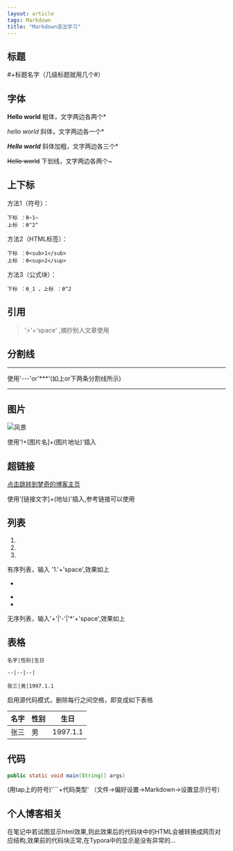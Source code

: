 ```yaml
---
layout: article 
tags: Markdown
title: "Markdown语法学习"
---
```


## 标题

#+标题名字（几级标题就用几个#）

## 字体

**Hello world** 粗体，文字两边各两个*

*hello world*  斜体，文字两边各一个*

***Hello world*** 斜体加粗，文字两边各三个*

~~Hello world~~ 下划线，文字两边各两个~

## 上下标

方法1（符号）：

```text
下标 ：θ~1~ 
上标 ：θ^2^
```

方法2（HTML标签）：

```text
下标 ：θ<sub>1</sub>
上标 ：θ<sup>2</sup>
```

方法3（公式块）：

```text
下标 ：θ_1 ，上标 ：θ^2
```



## 引用

>'>'+'space' ,摘抄别人文章使用

## 分割线

---

使用'---'or'***'(如上or下两条分割线所示)

***

## 图片

![风景](https://ts1.cn.mm.bing.net/th/id/R-C.b61e85948514dde6c8f2997871c60766?rik=WSmrFRL1fzIM2A&riu=http%3a%2f%2fpic1.bbzhi.com%2ffengjingbizhi%2fdiqiuguibaodachicunziranfengjingbizhijingxuandiyiji%2fnature_2008_landscape_1680_desktop_01_20183_11.jpg&ehk=UHw5ouJjdlJ4utvTAdWd8UZTuIpkI%2fMSeyoP%2fjtTbpQ%3d&risl=&pid=ImgRaw&r=0)

使用'!+[图片名]+(图片地址)'插入

## 超链接

[点击跳转到梦奇的博客主页](https://MonkiFantasy.GitHub.io)

使用'[链接文字]+(地址)'插入,参考链接可以使用

## 列表

1. 
2.  
3.  

有序列表，输入 '1.'+'space',效果如上

+ 

- 
- 

 无序列表，输入'+'|'-'|'*'+'space',效果如上

## 表格



```text
名字|性别|生日

--|--|--|

张三|男|1997.1.1
```





启用源代码模式，删除每行之间空格，即变成如下表格

名字|性别|生日
--|--|--|
张三|男|1997.1.1

## 代码

```java
public static void main(String[] args)
```

(用tap上的符号)'```+代码类型' （文件->偏好设置->Markdown->设置显示行号）



## 个人博客相关

​	在笔记中若试图显示html效果,则此效果后的代码块中的HTML会被转换成网页对应结构,效果前的代码块正常,在Typora中的显示是没有异常的...

